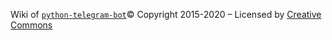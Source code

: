 Wiki of [`python-telegram-bot`](https://python-telegram-bot.org/)© Copyright 2015-2020 – Licensed by [Creative Commons](https://creativecommons.org/licenses/by/3.0/)